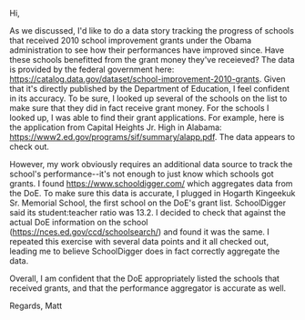 Hi,

As we discussed, I'd like to do a data story tracking the progress of schools that received 2010 school improvement grants under the Obama administration to see how their performances have improved since. Have these schools benefitted from the grant money they've receieved? The data is provided by the federal government here: https://catalog.data.gov/dataset/school-improvement-2010-grants. Given that it's directly published by the Department of Education, I feel confident in its accuracy. To be sure, I looked up several of the schools on the list to make sure that they did in fact receive grant money. For the schools I looked up, I was able to find their grant applications. For example, here is the application from Capital Heights Jr. High in Alabama: https://www2.ed.gov/programs/sif/summary/alapp.pdf. The data appears to check out.

However, my work obviously requires an additional data source to track the school's performance--it's not enough to just know which schools got grants. I found https://www.schooldigger.com/ which aggregates data from the DoE. To make sure this data is accurate, I plugged in Hogarth Kingeekuk Sr. Memorial School, the first school on the DoE's grant list. SchoolDigger said its student:teacher ratio was 13.2. I decided to check that against the actual DoE information on the school (https://nces.ed.gov/ccd/schoolsearch/) and found it was the same. I repeated this exercise with several data points and it all checked out, leading me to believe SchoolDigger does in fact correctly aggregate the data.

Overall, I am confident that the DoE appropriately listed the schools that received grants, and that the performance aggregator is accurate as well.

Regards,
Matt



